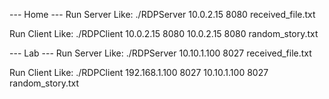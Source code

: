 --- Home ---
Run Server Like:
./RDPServer 10.0.2.15 8080 received_file.txt

Run Client Like:
./RDPClient 10.0.2.15 8080 10.0.2.15 8080 random_story.txt

--- Lab ---
Run Server Like:
./RDPServer 10.10.1.100 8027 received_file.txt

Run Client Like:
./RDPClient 192.168.1.100 8027 10.10.1.100 8027 random_story.txt